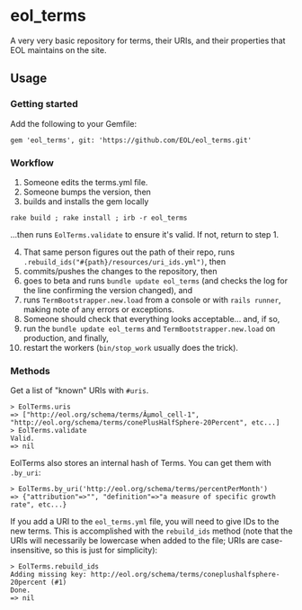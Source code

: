 # eol_terms
A very very basic repository for terms, their URIs, and their properties that EOL maintains on the site.

## Usage

### Getting started

Add the following to your Gemfile:

```
gem 'eol_terms', git: 'https://github.com/EOL/eol_terms.git'
```

### Workflow

1. Someone edits the terms.yml file.
2. Someone bumps the version, then
3. builds and installs the gem locally

```
rake build ; rake install ; irb -r eol_terms
```

...then runs `EolTerms.validate` to ensure it's valid. If not, return to step 1.

4. That same person figures out the path of their repo, runs `.rebuild_ids("#{path}/resources/uri_ids.yml")`, then
5. commits/pushes the changes to the repository, then
6. goes to beta and runs `bundle update eol_terms` (and checks the log for the line confirming the version changed), and
7. runs `TermBootstrapper.new.load` from a console or with `rails runner`, making note of any errors or exceptions.
8. Someone should check that everything looks acceptable... and, if so,
9. run the `bundle update eol_terms` and `TermBootstrapper.new.load` on production, and finally,
10. restart the workers (`bin/stop_work` usually does the trick).

### Methods

Get a list of "known" URIs with `#uris`.

```
> EolTerms.uris
=> ["http://eol.org/schema/terms/Âµmol_cell-1", "http://eol.org/schema/terms/conePlusHalfSphere-20Percent", etc...]
> EolTerms.validate
Valid.
=> nil
```

EolTerms also stores an internal hash of Terms. You can get them with `.by_uri`:

```
> EolTerms.by_uri('http://eol.org/schema/terms/percentPerMonth')
=> {"attribution"=>"", "definition"=>"a measure of specific growth rate", etc...}
```

If you add a URI to the `eol_terms.yml` file, you will need to give IDs to the new terms. This is accomplished with the
`rebuild_ids` method (note that the URIs will necessarily be lowercase when added to the file; URIs are
case-insensitive, so this is just for simplicity):

```
> EolTerms.rebuild_ids
Adding missing key: http://eol.org/schema/terms/coneplushalfsphere-20percent (#1)
Done.
=> nil
```
